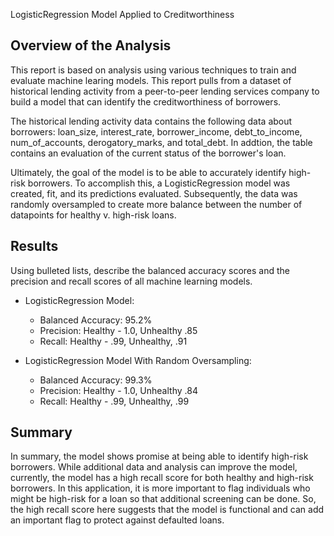 LogisticRegression Model Applied to Creditworthiness

## Overview of the Analysis

This report is based on analysis using various techniques to train and evaluate machine learing models. This report pulls from a dataset of historical lending activity from a peer-to-peer lending services company to build a model that can identify the creditworthiness of borrowers.

The historical lending activity data contains the following data about borrowers: loan_size, interest_rate, borrower_income, debt_to_income, num_of_accounts, derogatory_marks, and total_debt.  In addtion, the table contains an evaluation of the current status of the borrower's loan.

Ultimately, the goal of the model is to be able to accurately identify high-risk borrowers.  To accomplish this, a LogisticRegression model was created, fit, and its predictions evaluated.  Subsequently, the data was randomly oversampled to create more balance between the number of datapoints for healthy v. high-risk loans.

## Results

Using bulleted lists, describe the balanced accuracy scores and the precision and recall scores of all machine learning models.

* LogisticRegression Model:
  * Balanced Accuracy:  95.2%
  * Precision: Healthy - 1.0, Unhealthy .85
  * Recall: Healthy - .99, Unhealthy, .91

* LogisticRegression Model With Random Oversampling:
  * Balanced Accuracy:  99.3%
  * Precision: Healthy - 1.0, Unhealthy .84
  * Recall: Healthy - .99, Unhealthy, .99

## Summary

In summary, the model shows promise at being able to identify high-risk borrowers.  While additional data and analysis can improve the model, currently, the model has a high recall score for both healthy and high-risk borrowers.  In this application, it is more important to flag individuals who might be high-risk for a loan so that additional screening can be done.  So, the high recall score here suggests that the model is functional and can add an important flag to protect against defaulted loans.